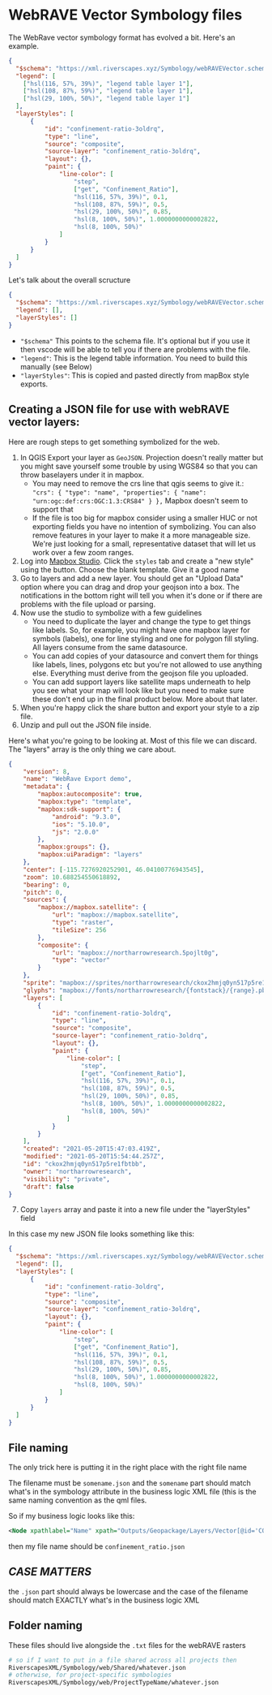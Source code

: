 # WebRAVE Vector Symbology files

The WebRave vector symbology format has evolved a bit. Here's an example.

``` json
{
  "$schema": "https://xml.riverscapes.xyz/Symbology/webRAVEVector.schema.json",
  "legend": [
    ["hsl(116, 57%, 39%)", "legend table layer 1"],
    ["hsl(108, 87%, 59%)", "legend table layer 1"],
    ["hsl(29, 100%, 50%)", "legend table layer 1"]
  ],
  "layerStyles": [
      {
          "id": "confinement-ratio-3oldrq",
          "type": "line",
          "source": "composite",
          "source-layer": "confinement_ratio-3oldrq",
          "layout": {},
          "paint": {
              "line-color": [
                  "step",
                  ["get", "Confinement_Ratio"],
                  "hsl(116, 57%, 39%)", 0.1,
                  "hsl(108, 87%, 59%)", 0.5,
                  "hsl(29, 100%, 50%)", 0.85,
                  "hsl(8, 100%, 50%)", 1.0000000000002822,
                  "hsl(8, 100%, 50%)"
              ]
          }
      }
  ]
}

```

Let's talk about the overall scructure

``` JSON
{
  "$schema": "https://xml.riverscapes.xyz/Symbology/webRAVEVector.schema.json",
  "legend": [],
  "layerStyles": []
}
```

* `"$schema"` This points to the schema file. It's optional but if you use it then vscode will be able to tell you if there are problems with the file.
* `"legend"`: This is the legend table information. You need to build this manually (see Below)
* `"layerStyles"`: This is copied and pasted directly from mapBox style exports.


## Creating a JSON file for use with webRAVE vector layers:

Here are rough steps to get something symbolized for the web.

1. In QGIS Export your layer as `GeoJSON`. Projection doesn't really matter but you might save yourself some trouble by using WGS84 so that you can throw baselayers under it in mapbox.
   * You may need to remove the crs line that qgis seems to give it.: `"crs": { "type": "name", "properties": { "name": "urn:ogc:def:crs:OGC:1.3:CRS84" } },` Mapbox doesn't seem to support that
   * If the file is too big for mapbox consider using a smaller HUC or not exporting fields you have no intention of symbolizing. You can also remove features in your layer to make it a more manageable size. We're just looking for a small, representative dataset that will let us work over a few zoom ranges.
2. Log into [Mapbox Studio](https://studio.mapbox.com/). Click the `styles` tab and create a "new style" using the button. Choose the blank template. Give it a good name
3. Go to layers and add a new layer. You should get an "Upload Data" option where you can drag and drop your geojson into a box. The notifications in the bottom right will tell you when it's done or if there are problems with the file upload or parsing.
4. Now use the studio to symbolize with a few guidelines
   * You need to duplicate the layer and change the type to get things like labels. So, for example, you might have one mapbox layer for symbols (labels), one for line styling and one for polygon fill styling. All layers consume from the same datasource.
   * You can add copies of your datasource and convert them for things like labels, lines, polygons etc but you're not allowed to use anything else. Everything must derive from the geojson file you uploaded.
   * You can add support layers like satellite maps underneath to help you see what your map will look like but you need to make sure these don't end up in the final product below. More about that later.
5. When you're happy click the share button and export your style to a zip file.
6. Unzip and pull out the JSON file inside.

Here's what you're going to be looking at. Most of this file we can discard. The "layers" array is the only thing we care about.

```json
{
    "version": 8,
    "name": "WebRave Export demo",
    "metadata": {
        "mapbox:autocomposite": true,
        "mapbox:type": "template",
        "mapbox:sdk-support": {
            "android": "9.3.0",
            "ios": "5.10.0",
            "js": "2.0.0"
        },
        "mapbox:groups": {},
        "mapbox:uiParadigm": "layers"
    },
    "center": [-115.7276920252901, 46.04100776943545],
    "zoom": 10.688254550618892,
    "bearing": 0,
    "pitch": 0,
    "sources": {
        "mapbox://mapbox.satellite": {
            "url": "mapbox://mapbox.satellite",
            "type": "raster",
            "tileSize": 256
        },
        "composite": {
            "url": "mapbox://northarrowresearch.5pojlt0g",
            "type": "vector"
        }
    },
    "sprite": "mapbox://sprites/northarrowresearch/ckox2hmjq0yn517p5re1fbtbb/ck2u8j60r58fu0sgyxrigm3cu",
    "glyphs": "mapbox://fonts/northarrowresearch/{fontstack}/{range}.pbf",
    "layers": [
        {
            "id": "confinement-ratio-3oldrq",
            "type": "line",
            "source": "composite",
            "source-layer": "confinement_ratio-3oldrq",
            "layout": {},
            "paint": {
                "line-color": [
                    "step",
                    ["get", "Confinement_Ratio"],
                    "hsl(116, 57%, 39%)", 0.1,
                    "hsl(108, 87%, 59%)", 0.5,
                    "hsl(29, 100%, 50%)", 0.85,
                    "hsl(8, 100%, 50%)", 1.0000000000002822,
                    "hsl(8, 100%, 50%)"
                ]
            }
        }
    ],
    "created": "2021-05-20T15:47:03.419Z",
    "modified": "2021-05-20T15:54:44.257Z",
    "id": "ckox2hmjq0yn517p5re1fbtbb",
    "owner": "northarrowresearch",
    "visibility": "private",
    "draft": false
}
```


7. Copy `layers` array and paste it into a new file under the "layerStyles" field

In this case my new JSON file looks something like this:

```json
{
  "$schema": "https://xml.riverscapes.xyz/Symbology/webRAVEVector.schema.json",
  "legend": [],
  "layerStyles": [
      {
          "id": "confinement-ratio-3oldrq",
          "type": "line",
          "source": "composite",
          "source-layer": "confinement_ratio-3oldrq",
          "layout": {},
          "paint": {
              "line-color": [
                  "step",
                  ["get", "Confinement_Ratio"],
                  "hsl(116, 57%, 39%)", 0.1,
                  "hsl(108, 87%, 59%)", 0.5,
                  "hsl(29, 100%, 50%)", 0.85,
                  "hsl(8, 100%, 50%)", 1.0000000000002822,
                  "hsl(8, 100%, 50%)"
              ]
          }
      }
  ]
}
```


## File naming

The only trick here is putting it in the right place with the right file name

The filename must be `somename.json` and the `somename` part should match what's in the symbology attribute in the business logic XML file (this is the same naming convention as the qml files. 

So if my business logic looks like this:

``` xml
<Node xpathlabel="Name" xpath="Outputs/Geopackage/Layers/Vector[@id='CONFINEMENT_RATIO']" type="line" id="confinement_ratio" symbology="confinement_ratio" />
```

then my file name should be `confinement_ratio.json`

## **_CASE MATTERS_**

the `.json` part should always be lowercase and the case of the filename should match EXACTLY what's in the business logic XML


## Folder naming

These files should live alongside the `.txt` files for the webRAVE rasters

``` bash
# so if I want to put in a file shared across all projects then
RiverscapesXML/Symbology/web/Shared/whatever.json
# otherwise, for project-specific symbologies
RiverscapesXML/Symbology/web/ProjectTypeName/whatever.json
```
